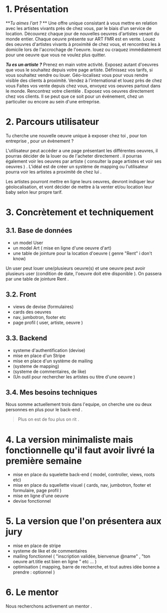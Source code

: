 # 1. Présentation

***Tu aimes l'art ?*
**
Une offre unique consistant à vous mettre en relation avec les artistes vivants près de chez vous, par le biais d'un service de location.
Découvrez chaque jour de nouvelles oeuvres d'artistes venant du monde entier. Chaque oeuvre présente sur ART FMR est en vente.
Louez des oeuvres d'artistes vivants à proximité de chez vous, et rencontrez les à domicile lors de l'accrochage de l'oeuvre.
louez ou  craquez immédiatement pour une oeuvre que vous ne voulez plus quitter.

***Tu es un artiste ?***
Prenez en main votre activité.
Exposez autant d'oeuvres que vous le souhaitez depuis votre page artiste. Définissez vos tarifs, si vous souhaitez vendre ou louer. 
Géo-localisez vous pour vous rendre visible des clients à proximité. 
Vendez à l'international et louez près de chez vous
Faites vos vente depuis chez vous, envoyez vos oeuvres partout dans le monde. 
Rencontrez votre clientèle .
Exposez vos oeuvres directement chez vos clients. Il se peut que ce soit pour un événement, chez un particulier ou encore au sein d'une entreprise.  

# 2. Parcours utilisateur

Tu cherche une nouvelle oeuvre unique à exposer chez toi , pour ton entreprise , pour un évènement ?

L'utilisateur peut accéder a une page présentant les différentes oeuvres, il pourras décider de la louer ou de l'acheter directement . il pourras également voir les oeuvres par artiste ( consulter la page artistes et voir ses oeuvres ) . 
L'idéal est de créer un système de mapping ou l'utilisateur pourra voir les artistes a proximité de chez lui  .

Les artistes pourront mettre en ligne leurs oeuvres, devront indiquer leur géolocalisation, et vont décider de mettre à la venter et/ou location leur baby selon leur propre tarif.

# 3. Concrètement et techniquement
## 3.1. Base de données
- un model User
- un model Art ( mise en ligne d'une oeuvre d'art)
- une table de jointure pour la location d'oeuvre ( genre "Rent" i don't know)

Un user peut louer une/plusieurs oeuvre(s) et une oeuvre peut avoir plusieurs user (condition de date, l'oeuvre doit etre disponible ). On passera par une table de jointure Rent  . 

## 3.2. Front

- views de devise (formulaires)
- cards des oeuvres
- nav, jumbotron, footer etc
- page profil ( user, artiste, oeuvre )

## 3.3. Backend

- systeme d'authentification (devise)
- mise en place d'un Stripe
- mise en place d'un système de mailing 
- (systeme de mapping)
- (systeme de commentaires, de like)
- (Un outil pour rechercher les artistes ou titre d'une oeuvre )

## 3.4. Mes besoins techniques

Nous somme actuellement trois dans l'equipe, on cherche une ou deux personnes en plus pour le back-end .

> Plus on est de fou plus on rit .

# 4. La version minimaliste mais fonctionnelle qu'il faut avoir livré la première semaine

- mise en place du squelette back-end ( model, controller, views, roots etc)
- mise en place du squellette visuel ( cards, nav,  jumbotron, footer et formulaire, page profil )
- mise en ligne d'une oeuvre 
- devise fonctionnel

# 5. La version que l'on présentera aux jury

- mise en place de stripe
- systeme de like et de commentaires
- mailing fonctionnel ( "inscription validée, bienvenue @name" , "ton oeuvre art.title est bien en ligne " etc ... )
- optimisation ( mapping, barre de recherche, et tout autres idée bonne a prendre : optionnel )

# 6. Le mentor
Nous recherchons activement un mentor .
